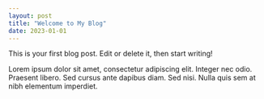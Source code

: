 ```yaml
---
layout: post
title: "Welcome to My Blog"
date: 2023-01-01
---
```


This is your first blog post. Edit or delete it, then start writing!

Lorem ipsum dolor sit amet, consectetur adipiscing elit. Integer nec odio. Praesent libero. Sed cursus ante dapibus diam. Sed nisi. Nulla quis sem at nibh elementum imperdiet.
